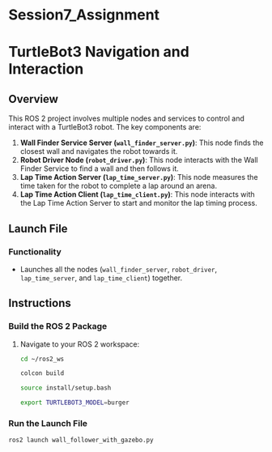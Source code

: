 # Session7_Assignment

# TurtleBot3 Navigation and Interaction

## Overview
This ROS 2 project involves multiple nodes and services to control and interact with a TurtleBot3 robot. The key components are:

1. **Wall Finder Service Server (`wall_finder_server.py`)**: This node finds the closest wall and navigates the robot towards it.
2. **Robot Driver Node (`robot_driver.py`)**: This node interacts with the Wall Finder Service to find a wall and then follows it.
3. **Lap Time Action Server (`lap_time_server.py`)**: This node measures the time taken for the robot to complete a lap around an arena.
4. **Lap Time Action Client (`lap_time_client.py`)**: This node interacts with the Lap Time Action Server to start and monitor the lap timing process.


## Launch File

### Functionality
- Launches all the nodes (`wall_finder_server`, `robot_driver`, `lap_time_server`, and `lap_time_client`) together.

## Instructions

### Build the ROS 2 Package

1. Navigate to your ROS 2 workspace:
    ```sh
    cd ~/ros2_ws
    ```
    ```sh
   colcon build
    ```
    ```sh
   source install/setup.bash
    ```
    ```sh
   export TURTLEBOT3_MODEL=burger
    ```
   
### Run the Launch File

   ```sh
   ros2 launch wall_follower_with_gazebo.py

   ```

